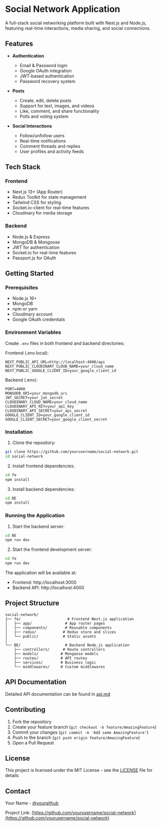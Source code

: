 # Social Network Application

A full-stack social networking platform built with Next.js and Node.js, featuring real-time interactions, media sharing, and social connections.

## Features

- **Authentication**

  - Email & Password login
  - Google OAuth integration
  - JWT-based authentication
  - Password recovery system

- **Posts**

  - Create, edit, delete posts
  - Support for text, images, and videos
  - Like, comment, and share functionality
  - Polls and voting system

- **Social Interactions**
  - Follow/unfollow users
  - Real-time notifications
  - Comment threads and replies
  - User profiles and activity feeds

## Tech Stack

### Frontend

- Next.js 13+ (App Router)
- Redux Toolkit for state management
- Tailwind CSS for styling
- Socket.io-client for real-time features
- Cloudinary for media storage

### Backend

- Node.js & Express
- MongoDB & Mongoose
- JWT for authentication
- Socket.io for real-time features
- Passport.js for OAuth

## Getting Started

### Prerequisites

- Node.js 16+
- MongoDB
- npm or yarn
- Cloudinary account
- Google OAuth credentials

### Environment Variables

Create `.env` files in both frontend and backend directories:

Frontend (.env.local):

```env
NEXT_PUBLIC_API_URL=http://localhost:4000/api
NEXT_PUBLIC_CLOUDINARY_CLOUD_NAME=your_cloud_name
NEXT_PUBLIC_GOOGLE_CLIENT_ID=your_google_client_id
```

Backend (.env):

```env
PORT=4000
MONGODB_URI=your_mongodb_uri
JWT_SECRET=your_jwt_secret
CLOUDINARY_CLOUD_NAME=your_cloud_name
CLOUDINARY_API_KEY=your_api_key
CLOUDINARY_API_SECRET=your_api_secret
GOOGLE_CLIENT_ID=your_google_client_id
GOOGLE_CLIENT_SECRET=your_google_client_secret
```

### Installation

1. Clone the repository:

```bash
git clone https://github.com/yourusername/social-network.git
cd social-network
```

2. Install frontend dependencies:

```bash
cd fe
npm install
```

3. Install backend dependencies:

```bash
cd BE
npm install
```

### Running the Application

1. Start the backend server:

```bash
cd BE
npm run dev
```

2. Start the frontend development server:

```bash
cd fe
npm run dev
```

The application will be available at:

- Frontend: http://localhost:3000
- Backend API: http://localhost:4000

## Project Structure

```
social-network/
├── fe/                     # Frontend Next.js application
│   ├── app/               # App router pages
│   ├── components/        # Reusable components
│   ├── redux/            # Redux store and slices
│   └── public/           # Static assets
│
└── BE/                    # Backend Node.js application
    ├── controllers/      # Route controllers
    ├── models/          # Mongoose models
    ├── routes/          # API routes
    ├── services/        # Business logic
    └── middlewares/     # Custom middlewares
```

## API Documentation

Detailed API documentation can be found in [api.md](BE/docs/api.md)

## Contributing

1. Fork the repository
2. Create your feature branch (`git checkout -b feature/AmazingFeature`)
3. Commit your changes (`git commit -m 'Add some AmazingFeature'`)
4. Push to the branch (`git push origin feature/AmazingFeature`)
5. Open a Pull Request

## License

This project is licensed under the MIT License - see the [LICENSE](LICENSE) file for details

## Contact

Your Name - [@yourgithub](https://github.com/yourgithub)

Project Link: [https://github.com/yourusername/social-network](https://github.com/yourusername/social-network)
